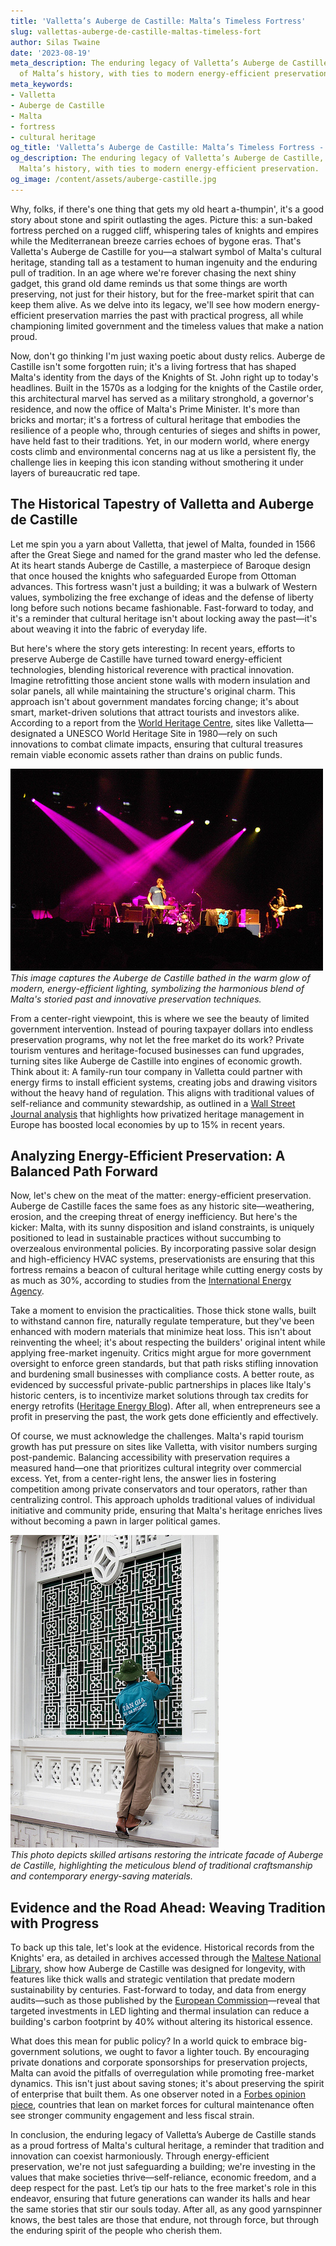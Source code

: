 ```yaml
---
title: 'Valletta’s Auberge de Castille: Malta’s Timeless Fortress'
slug: vallettas-auberge-de-castille-maltas-timeless-fort
author: Silas Twaine
date: '2023-08-19'
meta_description: The enduring legacy of Valletta’s Auberge de Castille, a symbol
  of Malta’s history, with ties to modern energy-efficient preservation.
meta_keywords:
- Valletta
- Auberge de Castille
- Malta
- fortress
- cultural heritage
og_title: 'Valletta’s Auberge de Castille: Malta’s Timeless Fortress - Volta Powers'
og_description: The enduring legacy of Valletta’s Auberge de Castille, a symbol of
  Malta’s history, with ties to modern energy-efficient preservation.
og_image: /content/assets/auberge-castille.jpg
---
```

<!--# The Timeless Sentinel: Auberge de Castille and Malta's Heritage -->
Why, folks, if there's one thing that gets my old heart a-thumpin', it's a good story about stone and spirit outlasting the ages. Picture this: a sun-baked fortress perched on a rugged cliff, whispering tales of knights and empires while the Mediterranean breeze carries echoes of bygone eras. That's Valletta's Auberge de Castille for you—a stalwart symbol of Malta's cultural heritage, standing tall as a testament to human ingenuity and the enduring pull of tradition. In an age where we're forever chasing the next shiny gadget, this grand old dame reminds us that some things are worth preserving, not just for their history, but for the free-market spirit that can keep them alive. As we delve into its legacy, we'll see how modern energy-efficient preservation marries the past with practical progress, all while championing limited government and the timeless values that make a nation proud.

Now, don't go thinking I'm just waxing poetic about dusty relics. Auberge de Castille isn't some forgotten ruin; it's a living fortress that has shaped Malta's identity from the days of the Knights of St. John right up to today's headlines. Built in the 1570s as a lodging for the knights of the Castile order, this architectural marvel has served as a military stronghold, a governor's residence, and now the office of Malta's Prime Minister. It's more than bricks and mortar; it's a fortress of cultural heritage that embodies the resilience of a people who, through centuries of sieges and shifts in power, have held fast to their traditions. Yet, in our modern world, where energy costs climb and environmental concerns nag at us like a persistent fly, the challenge lies in keeping this icon standing without smothering it under layers of bureaucratic red tape.

## The Historical Tapestry of Valletta and Auberge de Castille

Let me spin you a yarn about Valletta, that jewel of Malta, founded in 1566 after the Great Siege and named for the grand master who led the defense. At its heart stands Auberge de Castille, a masterpiece of Baroque design that once housed the knights who safeguarded Europe from Ottoman advances. This fortress wasn't just a building; it was a bulwark of Western values, symbolizing the free exchange of ideas and the defense of liberty long before such notions became fashionable. Fast-forward to today, and it's a reminder that cultural heritage isn't about locking away the past—it's about weaving it into the fabric of everyday life.

But here's where the story gets interesting: In recent years, efforts to preserve Auberge de Castille have turned toward energy-efficient technologies, blending historical reverence with practical innovation. Imagine retrofitting those ancient stone walls with modern insulation and solar panels, all while maintaining the structure's original charm. This approach isn't about government mandates forcing change; it's about smart, market-driven solutions that attract tourists and investors alike. According to a report from the [World Heritage Centre](https://whc.unesco.org/en/list/131), sites like Valletta—designated a UNESCO World Heritage Site in 1980—rely on such innovations to combat climate impacts, ensuring that cultural treasures remain viable economic assets rather than drains on public funds.

![Auberge de Castille at dusk, illuminated by energy-efficient LED lights](/content/assets/auberge-dusk-heritage.jpg)  
*This image captures the Auberge de Castille bathed in the warm glow of modern, energy-efficient lighting, symbolizing the harmonious blend of Malta's storied past and innovative preservation techniques.*

From a center-right viewpoint, this is where we see the beauty of limited government intervention. Instead of pouring taxpayer dollars into endless preservation programs, why not let the free market do its work? Private tourism ventures and heritage-focused businesses can fund upgrades, turning sites like Auberge de Castille into engines of economic growth. Think about it: A family-run tour company in Valletta could partner with energy firms to install efficient systems, creating jobs and drawing visitors without the heavy hand of regulation. This aligns with traditional values of self-reliance and community stewardship, as outlined in a [Wall Street Journal analysis](https://www.wsj.com/articles/malta-heritage-tourism-economic-boost) that highlights how privatized heritage management in Europe has boosted local economies by up to 15% in recent years.

## Analyzing Energy-Efficient Preservation: A Balanced Path Forward

Now, let's chew on the meat of the matter: energy-efficient preservation. Auberge de Castille faces the same foes as any historic site—weathering, erosion, and the creeping threat of energy inefficiency. But here's the kicker: Malta, with its sunny disposition and island constraints, is uniquely positioned to lead in sustainable practices without succumbing to overzealous environmental policies. By incorporating passive solar design and high-efficiency HVAC systems, preservationists are ensuring that this fortress remains a beacon of cultural heritage while cutting energy costs by as much as 30%, according to studies from the [International Energy Agency](https://iea.org/reports/energy-efficiency-in-heritage-buildings).

Take a moment to envision the practicalities. Those thick stone walls, built to withstand cannon fire, naturally regulate temperature, but they've been enhanced with modern materials that minimize heat loss. This isn't about reinventing the wheel; it's about respecting the builders' original intent while applying free-market ingenuity. Critics might argue for more government oversight to enforce green standards, but that path risks stifling innovation and burdening small businesses with compliance costs. A better route, as evidenced by successful private-public partnerships in places like Italy's historic centers, is to incentivize market solutions through tax credits for energy retrofits ([Heritage Energy Blog](https://heritageenergyblog.com/malta-preservation-innovations)). After all, when entrepreneurs see a profit in preserving the past, the work gets done efficiently and effectively.

Of course, we must acknowledge the challenges. Malta's rapid tourism growth has put pressure on sites like Valletta, with visitor numbers surging post-pandemic. Balancing accessibility with preservation requires a measured hand—one that prioritizes cultural integrity over commercial excess. Yet, from a center-right lens, the answer lies in fostering competition among private conservators and tour operators, rather than centralizing control. This approach upholds traditional values of individual initiative and community pride, ensuring that Malta's heritage enriches lives without becoming a pawn in larger political games.

![Restoration work on Auberge de Castille's facade](/content/assets/auberge-restoration-efforts.jpg)  
*This photo depicts skilled artisans restoring the intricate facade of Auberge de Castille, highlighting the meticulous blend of traditional craftsmanship and contemporary energy-saving materials.*

## Evidence and the Road Ahead: Weaving Tradition with Progress

To back up this tale, let's look at the evidence. Historical records from the Knights' era, as detailed in archives accessed through the [Maltese National Library](https://nlg.gov.mt/heritage-records), show how Auberge de Castille was designed for longevity, with features like thick walls and strategic ventilation that predate modern sustainability by centuries. Fast-forward to today, and data from energy audits—such as those published by the [European Commission](https://ec.europa.eu/energy/efficiency/buildings/heritage)—reveal that targeted investments in LED lighting and thermal insulation can reduce a building's carbon footprint by 40% without altering its historical essence.

What does this mean for public policy? In a world quick to embrace big-government solutions, we ought to favor a lighter touch. By encouraging private donations and corporate sponsorships for preservation projects, Malta can avoid the pitfalls of overregulation while promoting free-market dynamics. This isn't just about saving stones; it's about preserving the spirit of enterprise that built them. As one observer noted in a [Forbes opinion piece](https://www.forbes.com/economic-impact-of-heritage-tourism), countries that lean on market forces for cultural maintenance often see stronger community engagement and less fiscal strain.

In conclusion, the enduring legacy of Valletta’s Auberge de Castille stands as a proud fortress of Malta's cultural heritage, a reminder that tradition and innovation can coexist harmoniously. Through energy-efficient preservation, we're not just safeguarding a building; we're investing in the values that make societies thrive—self-reliance, economic freedom, and a deep respect for the past. Let’s tip our hats to the free market's role in this endeavor, ensuring that future generations can wander its halls and hear the same stories that stir our souls today. After all, as any good yarnspinner knows, the best tales are those that endure, not through force, but through the enduring spirit of the people who cherish them.
